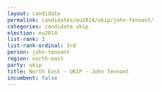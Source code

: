 ```yaml
---
layout: candidate
permalink: candidates/eu2014/ukip/john-tennant/
categories: candidate ukip
election: eu2014
list-rank: 3
list-rank-ordinal: 3rd
person: john-tennant
region: north-east
party: ukip
title: North East - UKIP - John Tennant
incumbent: false
---
```

